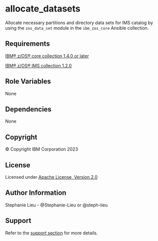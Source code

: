 allocate_datasets
=========

Allocate necessary partitions and directory data sets for IMS catalog by using the `zos_data_set` module in the `ibm_zos_core` Ansible collection.

Requirements
------------

[IBM&reg; z/OS&reg; core collection 1.4.0 or later](https://galaxy.ansible.com/ibm/ibm_zos_core)

[IBM&reg; z/OS&reg; IMS collection 1.2.0](https://galaxy.ansible.com/ibm/ibm_zos_ims)

Role Variables
--------------

None

Dependencies
------------

None

Copyright
---------

© Copyright IBM Corporation 2023

License
-------

Licensed under [Apache License, Version 2.0](https://opensource.org/licenses/Apache-2.0)

Author Information
------------------

Stephanie Lieu - @Stephanie-Lieu or @steph-lieu

Support
-------

Refer to the [support section](https://github.com/IBM/z_ansible_collections_samples/blob/master/README.md#support) for more details.
